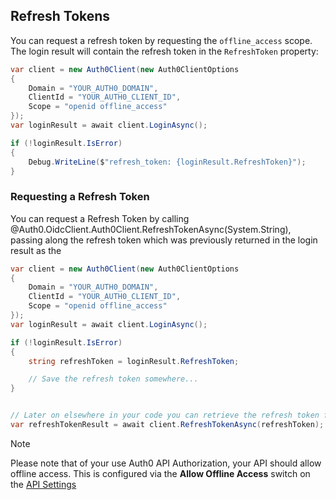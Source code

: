 ## Refresh Tokens

You can request a refresh token by requesting the `offline_access` scope. The login result will contain the refresh token in the `RefreshToken` property:

```csharp
var client = new Auth0Client(new Auth0ClientOptions
{
    Domain = "YOUR_AUTH0_DOMAIN",
    ClientId = "YOUR_AUTH0_CLIENT_ID",
    Scope = "openid offline_access"
});
var loginResult = await client.LoginAsync();

if (!loginResult.IsError)
{
    Debug.WriteLine($"refresh_token: {loginResult.RefreshToken}");
}
```

### Requesting a Refresh Token

You can request a Refresh Token by calling @Auth0.OidcClient.Auth0Client.RefreshTokenAsync(System.String), passing along the refresh token which was previously returned in the login result as the 

```csharp
var client = new Auth0Client(new Auth0ClientOptions
{
    Domain = "YOUR_AUTH0_DOMAIN",
    ClientId = "YOUR_AUTH0_CLIENT_ID",
    Scope = "openid offline_access"
});
var loginResult = await client.LoginAsync();

if (!loginResult.IsError)
{
    string refreshToken = loginResult.RefreshToken;

    // Save the refresh token somewhere...
}


// Later on elsewhere in your code you can retrieve the refresh token from where you have saved it, and call RefreshTokenAsync
var refreshTokenResult = await client.RefreshTokenAsync(refreshToken);
```

> [!Note]
> Please note that of your use Auth0 API Authorization, your API should allow offline access. This is configured via the **Allow Offline Access** switch on the [API Settings](https://manage.auth0.com/#/apis)

